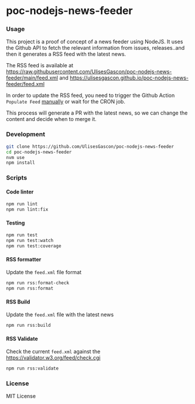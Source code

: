 # poc-nodejs-news-feeder

### Usage

This project is a proof of concept of a news feeder using NodeJS. It uses the Github API to fetch the relevant information from issues, releases..and then it generates a RSS feed with the latest news.

The RSS feed is available at https://raw.githubusercontent.com/UlisesGascon/poc-nodejs-news-feeder/main/feed.xml and https://ulisesgascon.github.io/poc-nodejs-news-feeder/feed.xml

In order to update the RSS feed, you need to trigger the Github Action `Populate Feed` [manually](https://github.com/UlisesGascon/poc-nodejs-news-feeder/actions/workflows/populate_feed.yml) or wait for the CRON job.

This process will generate a PR with the latest news, so we can change the content and decide when to merge it.

### Development

```bash
git clone https://github.com/UlisesGascon/poc-nodejs-news-feeder
cd poc-nodejs-news-feeder
nvm use
npm install
```


### Scripts

#### Code linter

```bash
npm run lint
npm run lint:fix
```

#### Testing

```bash
npm run test
npm run test:watch
npm run test:coverage
```

#### RSS formatter

Update the `feed.xml` file format

```bash
npm run rss:format-check
npm run rss:format
```

#### RSS Build

Update the `feed.xml` file with the latest news

```bash
npm run rss:build
```

#### RSS Validate

Check the current `feed.xml` against the https://validator.w3.org/feed/check.cgi

```bash
npm run rss:validate
```

### License

MIT License